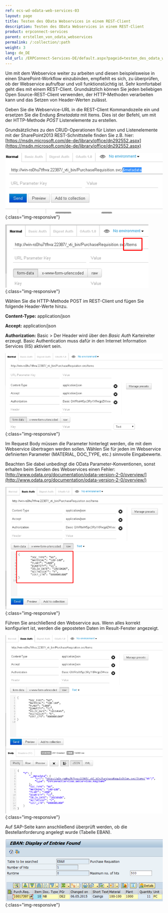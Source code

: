 ```yaml
---
ref: ecs-wd-odata-web-services-03
layout: page
title: Testen des OData Webservices in einem REST-Client
description: Testen des OData Webservices in einem REST-Client
product: erpconnect-services
parent: erstellen_von_odata_webservices
permalink: /:collection/:path
weight: 3
lang: de_DE
old_url: /ERPConnect-Services-DE/default.aspx?pageid=testen_des_odata_webservices_in_einem_rest_client
---
```


Um mit dem Webservice weiter zu arbeiten und diesen beispielsweise in einen SharePoint-Workflow einzubinden, empfiehlt es sich, zu überprüfen, ob der Webservice aufrufbar und voll funktionstüchtig ist. Sehr komfortabel geht dies mit einem REST-Client. Grundsätzlich können Sie jeden beliebigen Open Source-REST-Client verwenden, der HTTP-Methoden verarbeiten kann und das Setzen von Header-Werten zulässt.

Geben Sie die Webservice-URL in die REST-Client Kommandozeile ein und ersetzen Sie die Endung *$metadata* mit Items. Dies ist der Befehl, um mit der HTTP-Methode *POST* Listenelemente zu erstellen.

Grundsätzliches zu den CRUD-Operationen für Listen und Listenelemente mit der SharePoint2013 REST-Schnittstelle finden Sie z.B. hier: <br>
[https://msdn.microsoft.com/de-de/library/office/dn292552.aspx](https://msdn.microsoft.com/de-de/library/office/dn292552.aspx)

![WSD-OData-Example26](/img/content/WSD-OData-Example26.png){:class="img-responsive"}

![WSD-OData-Example27](/img/content/WSD-OData-Example27.png){:class="img-responsive"}

Wählen Sie die HTTP-Methode POST im REST-Client und fügen Sie folgende Header-Werte hinzu. 

**Content-Type:** application/json

**Accept:** application/json

**Authorization:** Basic > Der Header wird über den *Basic Auth* Karteireiter erzeugt. Basic Authentication muss dafür in den Internet Information Services (IIS) aktiviert sein.

![WSD-OData-Example28](/img/content/WSD-OData-Example28.png){:class="img-responsive"}

Im Request Body müssen die Parameter hinterlegt werden, die mit dem Webservice übertragen werden sollen. Wählen Sie für jeden im Webservice definierten Parameter (MATERIAL, DOC_TYPE, etc.) sinnvolle Eingabewerte.

Beachten Sie dabei unbedingt die OData Parameter-Konventionen, sonst erhalten beim Senden des Webservices einen Fehler: [http://www.odata.org/documentation/odata-version-2-0/overview/](http://www.odata.org/documentation/odata-version-2-0/overview/)

![WSD-OData-Example29](/img/content/WSD-OData-Example29.png){:class="img-responsive"}

Führen Sie anschließend den Webservice aus. Wenn alles korrekt konfiguriert ist, werden die geposteten Daten im Result-Fenster angezeigt. 

![WSD-OData-Example31](/img/content/WSD-OData-Example31.png){:class="img-responsive"}

Auf SAP-Seite kann anschließend überprüft werden, ob die Bestellanforderung angelegt wurde (Tabelle EBAN).

![WSD-OData-Example32_1](/img/content/WSD-OData-Example32_1.png){:class="img-responsive"}  
